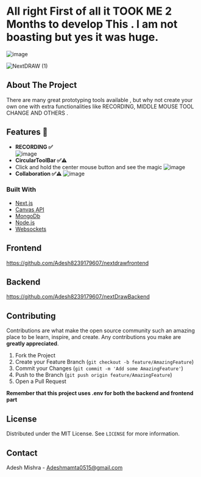 # All right First of all it TOOK ME 2 Months to develop This . I am not boasting but yes it was huge.
![image](https://github.com/dhruvpatidar359/nextdraw/assets/103873587/26e56f64-662f-4f75-8008-3f8ff7223aec)

<!--
repo name: nextdraw
description: An awesome Prototyping and Drawing Tool 😎
github name:  dhruvpatidar359
logo path: ![NextDRAW](https://github.com/dhruvpatidar359/nextdraw/assets/103873587/b8298a71-70d3-4c26-bd83-071b8f19e2cb)

email: dhruvpatidar35@gmail.com
-->

![NextDRAW (1)](https://github.com/dhruvpatidar359/nextdraw/assets/103873587/8ec52e11-834a-426e-ae2a-cd86e3da77a0)

<!-- ABOUT THE PROJECT -->
## About The Project

There are many great prototyping tools available , but why not create your own one with extra functionalities like RECORDING,
MIDDLE MOUSE TOOL CHANGE AND OTHERS .

## Features 🔧
- **RECORDING ✅**  
![image](https://github.com/dhruvpatidar359/nextdraw/assets/103873587/184d6b22-9cec-4438-8364-fd336e594218)
- **CircularToolBar ✅⚠**
- Click and hold the center mouse button and see the magic
  ![image](https://github.com/dhruvpatidar359/nextdraw/assets/103873587/59133987-9fcc-41f7-be42-3093c535c181)
- **Collaboration ✅⚠**
![image](https://github.com/dhruvpatidar359/nextdraw/assets/103873587/c80f8b31-52a6-4c7b-958c-2d07eaba37ec)     



### Built With
* [Next.js]()
* [Canvas API]()
* [MongoDb]()
* [Node.js]()
* [Websockets]()



## Frontend
https://github.com/Adesh8239179607/nextdrawfrontend
## Backend 
https://github.com/Adesh8239179607/nextDrawBackend




<!-- CONTRIBUTING -->
## Contributing

Contributions are what make the open source community such an amazing place to be learn, inspire, and create. Any contributions you make are **greatly appreciated**.

1. Fork the Project
2. Create your Feature Branch (`git checkout -b feature/AmazingFeature`)
3. Commit your Changes (`git commit -m 'Add some AmazingFeature'`)
4. Push to the Branch (`git push origin feature/AmazingFeature`)
5. Open a Pull Request

**Remember that this project uses .env for both the backend and frontend part**


<!-- LICENSE -->
## License

Distributed under the MIT License. See `LICENSE` for more information.



<!-- CONTACT -->
## Contact

Adesh Mishra - Adeshmamta0515@gmail.com








